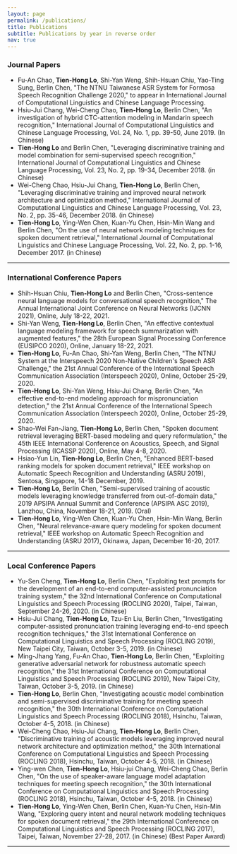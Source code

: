 ```yaml
---
layout: page
permalink: /publications/
title: Publications
subtitle: Publications by year in reverse order
nav: true
---
```


### Journal Papers
* Fu-An Chao, **Tien-Hong Lo**, Shi-Yan Weng, Shih-Hsuan Chiu, Yao-Ting Sung, Berlin Chen, "The NTNU Taiwanese ASR System for Formosa Speech Recognition Challenge 2020," to appear in International Journal of Computational Linguistics and Chinese Language Processing.
* Hsiu-Jui Chang, Wei-Cheng Chao, **Tien-Hong Lo**, Berlin Chen, "An investigation of hybrid CTC-attention modeling in Mandarin speech recognition," International Journal of Computational Linguistics and Chinese Language Processing, Vol. 24, No. 1, pp. 39-50, June 2019. (In Chinese)
* **Tien-Hong Lo** and Berlin Chen, "Leveraging discriminative training and model combination for semi-supervised speech recognition," International Journal of Computational Linguistics and Chinese Language Processing, Vol. 23, No. 2, pp. 19-34, December 2018. (in Chinese)
* Wei-Cheng Chao, Hsiu-Jui Chang, **Tien-Hong Lo**, Berlin Chen, "Leveraging discriminative training and improved neural network architecture and optimization method," International Journal of Computational Linguistics and Chinese Language Processing, Vol. 23, No. 2, pp. 35-46, December 2018. (in Chinese)
* **Tien-Hong Lo**, Ying-Wen Chen, Kuan-Yu Chen, Hsin-Min Wang and Berlin Chen, "On the use of neural network modeling techniques for spoken document retrieval," International Journal of Computational Linguistics and Chinese Language Processing, Vol. 22, No. 2, pp. 1-16, December 2017. (in Chinese)

-------------------
### International Conference Papers
* Shih-Hsuan Chiu, **Tien-Hong Lo** and Berlin Chen, "Cross-sentence neural language models for conversational speech recognition," The Annual International Joint Conference on Neural Networks (IJCNN 2021), Online, July 18-22, 2021.
* Shi-Yan Weng, **Tien-Hong Lo**, Berlin Chen, "An effective contextual language modeling framework for speech summarization with augmented features," the 28th European Signal Processing Conference (EUSIPCO 2020), Online, January 18-22, 2021.
* **Tien-Hong Lo**, Fu-An Chao, Shi-Yan Weng, Berlin Chen, "The NTNU System at the Interspeech 2020 Non-Native Children's Speech ASR Challenge," the 21st Annual Conference of the International Speech Communication Association (Interspeech 2020), Online, October 25-29, 2020.
* **Tien-Hong Lo**, Shi-Yan Weng, Hsiu-Jui Chang, Berlin Chen, "An effective end-to-end modeling approach for mispronunciation detection," the 21st Annual Conference of the International Speech Communication Association (Interspeech 2020), Online, October 25-29, 2020.
* Shao-Wei Fan-Jiang, **Tien-Hong Lo**, Berlin Chen, "Spoken document retrieval leveraging BERT-based modeling and query reformulation," the 45th IEEE International Conference on Acoustics, Speech, and Signal Processing (ICASSP 2020), Online, May 4-8, 2020.
* Hsiao-Yun Lin, **Tien-Hong Lo**, Berlin Chen, "Enhanced BERT-based ranking models for spoken document retrieval," IEEE workshop on Automatic Speech Recognition and Understanding (ASRU 2019), Sentosa, Singapore, 14-18 December, 2019.
* **Tien-Hong Lo**, Berlin Chen, "Semi-supervised training of acoustic models leveraging knowledge transferred from out-of-domain data," 2019 APSIPA Annual Summit and Conference (APSIPA ASC 2019), Lanzhou, China, November 18-21, 2019. (Oral)
* **Tien-Hong Lo**, Ying-Wen Chen, Kuan-Yu Chen, Hsin-Min Wang, Berlin Chen, "Neural relevance-aware query modeling for spoken document retrieval," IEEE workshop on Automatic Speech Recognition and Understanding (ASRU 2017), Okinawa, Japan, December 16-20, 2017.

-------------------
### Local Conference Papers

* Yu-Sen Cheng, **Tien-Hong Lo**, Berlin Chen, "Exploiting text prompts for the development of an end-to-end computer-assisted pronunciation training system," the 32nd International Conference on Computational Linguistics and Speech Processing (ROCLING 2020), Taipei, Taiwan, September 24-26, 2020. (in Chinese)
* Hsiu-Jui Chang, **Tien-Hong Lo**, Tzu-En Liu, Berlin Chen, "Investigating computer-assisted pronunciation training leveraging end-to-end speech recognition techniques," the 31st International Conference on Computational Linguistics and Speech Processing (ROCLING 2019), New Taipei City, Taiwan, October 3-5, 2019. (in Chinese)
* Ming-Jhang Yang, Fu-An Chao, **Tien-Hong Lo**, Berlin Chen, "Exploiting generative adversarial network for robustness automatic speech recognition," the 31st International Conference on Computational Linguistics and Speech Processing (ROCLING 2019), New Taipei City, Taiwan, October 3-5, 2019. (in Chinese)
* **Tien-Hong Lo**, Berlin Chen, "Investigating acoustic model combination and semi-supervised discriminative training for meeting speech recognition," the 30th International Conference on Computational Linguistics and Speech Processing (ROCLING 2018), Hsinchu, Taiwan, October 4-5, 2018. (in Chinese)
* Wei-Cheng Chao, Hsiu-Jui Chang, **Tien-Hong Lo**, Berlin Chen, "Discriminative training of acoustic models leveraging improved neural network architecture and optimization method," the 30th International Conference on Computational Linguistics and Speech Processing (ROCLING 2018), Hsinchu, Taiwan, October 4-5, 2018. (in Chinese)
* Ying-wen Chen, **Tien-Hong Lo**, Hsiu-jui Chang, Wei-Cheng Chao, Berlin Chen, "On the use of speaker-aware language model adaptation techniques for meeting speech recognition," the 30th International Conference on Computational Linguistics and Speech Processing (ROCLING 2018), Hsinchu, Taiwan, October 4-5, 2018. (in Chinese)
* **Tien-Hong Lo**, Ying-Wen Chen, Berlin Chen, Kuan-Yu Chen, Hsin-Min Wang, "Exploring query intent and neural network modeling techniques for spoken document retrieval," the 29th International Conference on Computational Linguistics and Speech Processing (ROCLING 2017), Taipei, Taiwan, November 27-28, 2017. (in Chinese) (Best Paper Award)

-------------------
